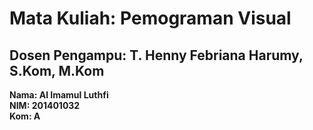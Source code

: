 # Mata Kuliah: Pemograman Visual
## Dosen Pengampu: T. Henny Febriana Harumy, S.Kom, M.Kom

**Nama: Al Imamul Luthfi**  
**NIM: 201401032**  
**Kom: A**
